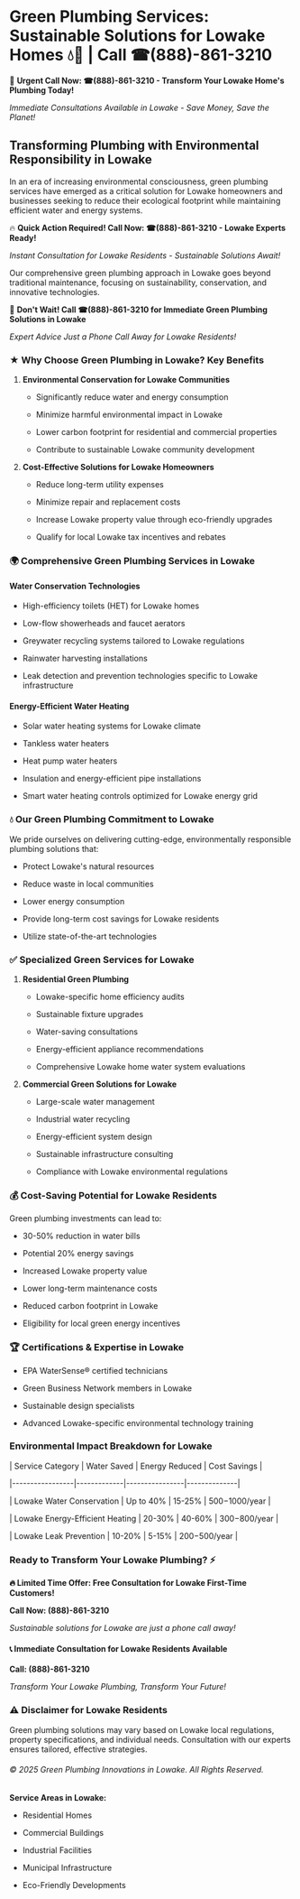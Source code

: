 # Green Plumbing Services: Sustainable Solutions for Lowake Homes 💧🌿 | Call ☎(888)-861-3210

🚨 **Urgent Call Now: ☎(888)-861-3210 - Transform Your Lowake Home's Plumbing Today!**
*Immediate Consultations Available in Lowake - Save Money, Save the Planet!*

## Transforming Plumbing with Environmental Responsibility in Lowake

In an era of increasing environmental consciousness, green plumbing services have emerged as a critical solution for Lowake homeowners and businesses seeking to reduce their ecological footprint while maintaining efficient water and energy systems. 

🔥 **Quick Action Required! Call Now: ☎(888)-861-3210 - Lowake Experts Ready!**
*Instant Consultation for Lowake Residents - Sustainable Solutions Await!*

Our comprehensive green plumbing approach in Lowake goes beyond traditional maintenance, focusing on sustainability, conservation, and innovative technologies.

🚨 **Don't Wait! Call ☎(888)-861-3210 for Immediate Green Plumbing Solutions in Lowake**
*Expert Advice Just a Phone Call Away for Lowake Residents!*

### ★ Why Choose Green Plumbing in Lowake? Key Benefits

1. **Environmental Conservation for Lowake Communities** 
   - Significantly reduce water and energy consumption
   - Minimize harmful environmental impact in Lowake
   - Lower carbon footprint for residential and commercial properties
   - Contribute to sustainable Lowake community development

2. **Cost-Effective Solutions for Lowake Homeowners** 
   - Reduce long-term utility expenses
   - Minimize repair and replacement costs
   - Increase Lowake property value through eco-friendly upgrades
   - Qualify for local Lowake tax incentives and rebates

### 🌍 Comprehensive Green Plumbing Services in Lowake

#### Water Conservation Technologies
- High-efficiency toilets (HET) for Lowake homes
- Low-flow showerheads and faucet aerators
- Greywater recycling systems tailored to Lowake regulations
- Rainwater harvesting installations
- Leak detection and prevention technologies specific to Lowake infrastructure

#### Energy-Efficient Water Heating
- Solar water heating systems for Lowake climate
- Tankless water heaters
- Heat pump water heaters
- Insulation and energy-efficient pipe installations
- Smart water heating controls optimized for Lowake energy grid

### 💧 Our Green Plumbing Commitment to Lowake

We pride ourselves on delivering cutting-edge, environmentally responsible plumbing solutions that:
- Protect Lowake's natural resources
- Reduce waste in local communities
- Lower energy consumption
- Provide long-term cost savings for Lowake residents
- Utilize state-of-the-art technologies

### ✅ Specialized Green Services for Lowake

1. **Residential Green Plumbing**
   - Lowake-specific home efficiency audits
   - Sustainable fixture upgrades
   - Water-saving consultations
   - Energy-efficient appliance recommendations
   - Comprehensive Lowake home water system evaluations

2. **Commercial Green Solutions for Lowake**
   - Large-scale water management
   - Industrial water recycling
   - Energy-efficient system design
   - Sustainable infrastructure consulting
   - Compliance with Lowake environmental regulations

### 💰 Cost-Saving Potential for Lowake Residents

Green plumbing investments can lead to:
- 30-50% reduction in water bills
- Potential 20% energy savings
- Increased Lowake property value
- Lower long-term maintenance costs
- Reduced carbon footprint in Lowake
- Eligibility for local green energy incentives

### 🏆 Certifications & Expertise in Lowake

- EPA WaterSense® certified technicians
- Green Business Network members in Lowake
- Sustainable design specialists
- Advanced Lowake-specific environmental technology training

### Environmental Impact Breakdown for Lowake

| Service Category | Water Saved | Energy Reduced | Cost Savings |
|-----------------|-------------|----------------|--------------|
| Lowake Water Conservation | Up to 40% | 15-25% | $500-$1000/year |
| Lowake Energy-Efficient Heating | 20-30% | 40-60% | $300-$800/year |
| Lowake Leak Prevention | 10-20% | 5-15% | $200-$500/year |

### Ready to Transform Your Lowake Plumbing? ⚡

**🔥 Limited Time Offer: Free Consultation for Lowake First-Time Customers!**

**Call Now: (888)-861-3210**
*Sustainable solutions for Lowake are just a phone call away!*

#### 📞 Immediate Consultation for Lowake Residents Available

**Call: (888)-861-3210**
*Transform Your Lowake Plumbing, Transform Your Future!*

### ⚠️ Disclaimer for Lowake Residents

Green plumbing solutions may vary based on Lowake local regulations, property specifications, and individual needs. Consultation with our experts ensures tailored, effective strategies.

###### © 2025 Green Plumbing Innovations in Lowake. All Rights Reserved.

**Service Areas in Lowake:** 
- Residential Homes
- Commercial Buildings
- Industrial Facilities
- Municipal Infrastructure
- Eco-Friendly Developments